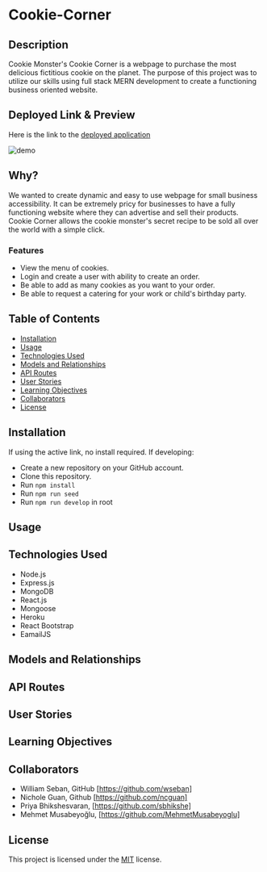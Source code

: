 # Cookie-Corner

## Description

Cookie Monster's Cookie Corner is a webpage to purchase the most delicious fictitious cookie on the planet.  The purpose of this project was to utilize our skills using full stack MERN development to create a functioning business oriented website.

## Deployed Link & Preview

Here is the link to the [deployed application](https://cm-cookie-corner.herokuapp.com/)

![demo]()

## Why?

We wanted to create dynamic and easy to use webpage for small business accessibility.  It can be extremely pricy for businesses to have a fully functioning website where they can advertise and sell their products.  Cookie Corner allows the cookie monster's secret recipe to be sold all over the world with a simple click. 

### Features

- View the menu of cookies.
- Login and create a user with ability to create an order.
- Be able to add as many cookies as you want to your order.
- Be able to request a catering for your work or child's birthday party.

## Table of Contents

- [Installation](#installation)
- [Usage](#usage)
- [Technologies Used](#technologies-used)
- [Models and Relationships](#models-and-relationships)
- [API Routes](#api-routes)
- [User Stories](#user-stories)
- [Learning Objectives](#learning-objectives)
- [Collaborators](#collaborators)
- [License](#license)

## Installation
If using the active link, no install required.
If developing:
- Create a new repository on your GitHub account.
- Clone this repository.
- Run `npm install`
- Run `npm run seed`
- Run `npm run develop` in root

## Usage



## Technologies Used

- Node.js
- Express.js
- MongoDB
- React.js
- Mongoose
- Heroku
- React Bootstrap
- EamailJS

## Models and Relationships


## API Routes


## User Stories


## Learning Objectives


## Collaborators

- William Seban, GitHub [https://github.com/wseban]
- Nichole Guan, Github [https://github.com/ncguan]
- Priya Bhikshesvaran, [https://github.com/sbhikshe]
- Mehmet Musabeyoğlu, [https://github.com/MehmetMusabeyoglu]

## License

This project is licensed under the [MIT](./LICENSE) license.
